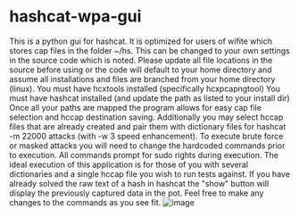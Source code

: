 # hashcat-wpa-gui
This is a python gui for hashcat. It is optimized for users of wifite which stores cap files in the folder ~/hs. This can be changed to your own settings in the source code which is noted.
Please update all file locations in the source before using or the code will default to your home directory and assume all installations and files are branched from your home directory (linux).
You must have hcxtools installed (specifically hcxpcapngtool)
You must have hashcat installed (and update the path as listed to your install dir)
Once all your paths are mapped the program allows for easy cap file selection and hccap destination saving. Additionally you may select hccap files that are already created and pair them with dictionary files for hashcat -m 22000 attacks (with -w 3 speed enhancement).
To execute brute force or masked attacks you will need to change the hardcoded commands prior to execution.
All commands prompt for sudo rights during execution.
The ideal execution of this application is for those of you with several dictionaries and a single hccap file you wish to run tests against. If you have already solved the raw text of a hash in hashcat the "show" button will display the previously captured data in the pot.
Feel free to make any changes to the commands as you see fit.
![image](https://github.com/user-attachments/assets/d2f2606d-9de6-48f4-89dd-c57159840ea7)
